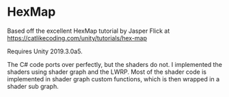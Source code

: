 # HexMap
Based off the excellent HexMap tutorial by Jasper Flick at https://catlikecoding.com/unity/tutorials/hex-map

Requires Unity 2019.3.0a5.

The C# code ports over perfectly, but the shaders do not.  I implemented the shaders using shader graph and the LWRP.  Most of the shader code is implemented in shader graph custom functions, which is then wrapped in a shader sub graph. 
